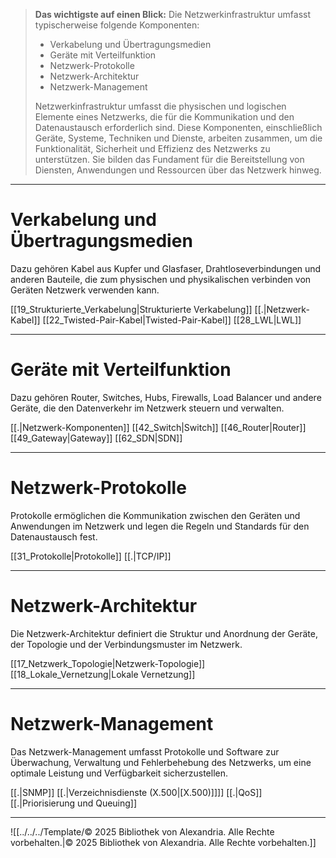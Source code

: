 >**Das wichtigste auf einen Blick:**
>Die Netzwerkinfrastruktur umfasst typischerweise folgende Komponenten:
>
>- Verkabelung und Übertragungsmedien
>- Geräte mit Verteilfunktion
>- Netzwerk-Protokolle
>- Netzwerk-Architektur
>- Netzwerk-Management
>
>Netzwerkinfrastruktur umfasst die physischen und logischen Elemente eines Netzwerks, die für die Kommunikation und den Datenaustausch erforderlich sind. Diese Komponenten, einschließlich Geräte, Systeme, Techniken und Dienste, arbeiten zusammen, um die Funktionalität, Sicherheit und Effizienz des Netzwerks zu unterstützen. Sie bilden das Fundament für die Bereitstellung von Diensten, Anwendungen und Ressourcen über das Netzwerk hinweg.

---

# Verkabelung und Übertragungsmedien
Dazu gehören Kabel aus Kupfer und Glasfaser, Drahtloseverbindungen und anderen Bauteile, die zum physischen und physikalischen verbinden von Geräten Netzwerk verwenden kann.

[[19_Strukturierte_Verkabelung|Strukturierte Verkabelung]]
[[.\|Netzwerk-Kabel]]
[[22_Twisted-Pair-Kabel|Twisted-Pair-Kabel]]
[[28_LWL|LWL]]

---

# Geräte mit Verteilfunktion
Dazu gehören Router, Switches, Hubs, Firewalls, Load Balancer und andere Geräte, die den Datenverkehr im Netzwerk steuern und verwalten.

[[.\|Netzwerk-Komponenten]]
[[42_Switch|Switch]]
[[46_Router|Router]]
[[49_Gateway|Gateway]]
[[62_SDN|SDN]]

---

# Netzwerk-Protokolle
Protokolle ermöglichen die Kommunikation zwischen den Geräten und Anwendungen im Netzwerk und legen die Regeln und Standards für den Datenaustausch fest.

[[31_Protokolle|Protokolle]]
[[.\|TCP/IP]]

---

# Netzwerk-Architektur
Die Netzwerk-Architektur definiert die Struktur und Anordnung der Geräte, der Topologie und der Verbindungsmuster im Netzwerk.

[[17_Netzwerk_Topologie|Netzwerk-Topologie]]
[[18_Lokale_Vernetzung|Lokale Vernetzung]]

---

# Netzwerk-Management 
Das Netzwerk-Management umfasst Protokolle und Software zur Überwachung, Verwaltung und Fehlerbehebung des Netzwerks, um eine optimale Leistung und Verfügbarkeit sicherzustellen.

[[.\|SNMP]]
[[.\|Verzeichnisdienste (X.500|[X.500)]]]]
[[.\|QoS]]
[[.\|Priorisierung und Queuing]]

---

![[../../../Template/© 2025 Bibliothek von Alexandria. Alle Rechte vorbehalten.|© 2025 Bibliothek von Alexandria. Alle Rechte vorbehalten.]]
